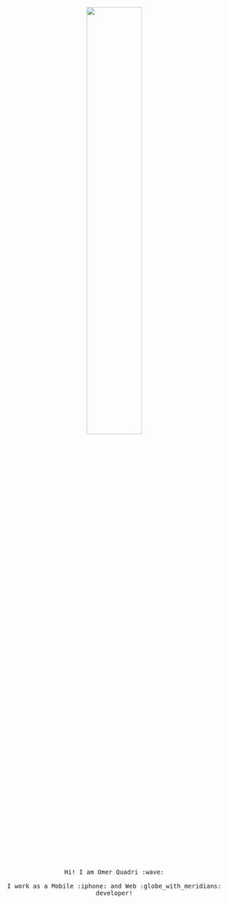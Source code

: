<p align="center">
  <img src="https://media.giphy.com/media/MeJgB3yMMwIaHmKD4z/giphy.gif" width="50%">
  <br><br>
  <samp>
    Hi! I am Omer Quadri :wave:
    <br><br>
    I work as a Mobile :iphone: and Web :globe_with_meridians: developer!
  </samp>
</p>

<!--
**Quadrified/Quadrified** is a ✨ _special_ ✨ repository because its `README.md` (this file) appears on your GitHub profile.

Here are some ideas to get you started:

- 🔭 I’m currently working on ...
- 🌱 I’m currently learning ...
- 👯 I’m looking to collaborate on ...
- 🤔 I’m looking for help with ...
- 💬 Ask me about ...
- 📫 How to reach me: ...
- 😄 Pronouns: ...
- ⚡ Fun fact: ...
-->
